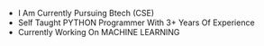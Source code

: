 - I Am Currently Pursuing Btech (CSE)
- Self Taught PYTHON Programmer With 3+ Years Of Experience 
- Currently Working On MACHINE LEARNING



<!---
himanshumahajan138/himanshumahajan138 is a ✨ special ✨ repository because its `README.md` (this file) appears on your GitHub profile.
You can click the Preview link to take a look at your changes.
--->

